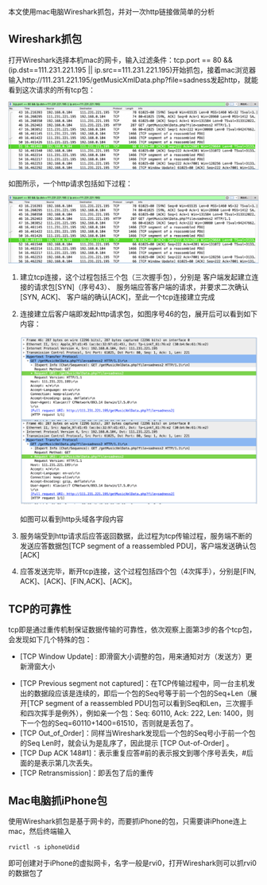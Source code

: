 本文使用mac电脑Wireshark抓包，并对一次http链接做简单的分析

## Wireshark抓包

打开Wireshark选择本机mac的网卡，输入过滤条件：tcp.port == 80 && (ip.dst==111.231.221.195 || ip.src==111.231.221.195)开始抓包，接着mac浏览器输入http://111.231.221.195/getMusicXmlData.php?file=sadness发起http，就能看到这次请求的所有tcp包：

![](/img/06-22-01.png)

如图所示，一个http请求包括如下过程：

![](/img/06-22-02.png)

1. 建立tcp连接，这个过程包括三个包（三次握手包），分别是
   客户端发起建立连接的请求包[SYN]（序号43）、
   服务端应答客户端的请求，并要求二次确认[SYN, ACK]、
   客户端的确认[ACK]，至此一个tcp连接建立完成

2. 连接建立后客户端即发起http请求包，如图序号46的包，展开后可以看到如下内容：

   ![](/img/06-22-03.png)

   如图可以看到http头域各字段内容

3. 服务端受到http请求后应答返回数据，此过程为tcp传输过程，服务端不断的发送应答数据包[TCP segment of a reassembled PDU]，客户端发送确认包[ACK]

4. 应答发送完毕，断开tcp连接，这个过程包括四个包（4次挥手），分别是[FIN, ACK]、[ACK]、[FIN,ACK]、[ACK]。

## TCP的可靠性

tcp即是通过重传机制保证数据传输的可靠性，依次观察上面第3步的各个tcp包，会发现如下几个特殊的包：

* [TCP Window Update] : 即滑窗大小调整的包，用来通知对方（发送方）更新滑窗大小

- [TCP Previous segment not captured]：在TCP传输过程中，同一台主机发出的数据段应该是连续的，即后一个包的Seq号等于前一个包的Seq+Len（展开[TCP segment of a reassembled PDU]包可以看到Seq和Len，三次握手和四次挥手是例外），例如亲一个包：Seq: 60110, Ack: 222, Len: 1400，则下一个包的Seq=60110+1400=61510，否则就是丢包了。
- [TCP Out_of_Order]：同样当Wireshark发现后一个包的Seq号小于前一个包的Seq Len时，就会认为是乱序了，因此提示 [TCP Out-of-Order] 。
- [TCP Dup ACK 148#1]：表示重复应答#前的表示报文到哪个序号丢失，#后面的是表示第几次丢失。
- [TCP Retransmission]：即丢包了后的重传

## Mac电脑抓iPhone包

使用Wireshark抓包是基于网卡的，而要抓iPhone的包，只需要讲iPhone连上mac，然后终端输入

```
rvictl -s iphoneUdid
```

即可创建对于iPhone的虚拟网卡，名字一般是rvi0，打开Wireshark则可以抓rvi0的数据包了



